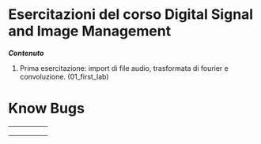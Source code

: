 # Esercitazioni del corso Digital Signal and Image Management


_**Contenuto**_

1. Prima esercitazione: import di file audio, trasformata di fourier e convoluzione. (01_first_lab)

# Know Bugs
|   |   |   |   |   |
|---|---|---|---|---|
|   |   |   |   |   |
|   |   |   |   |   |
|   |   |   |   |   |


